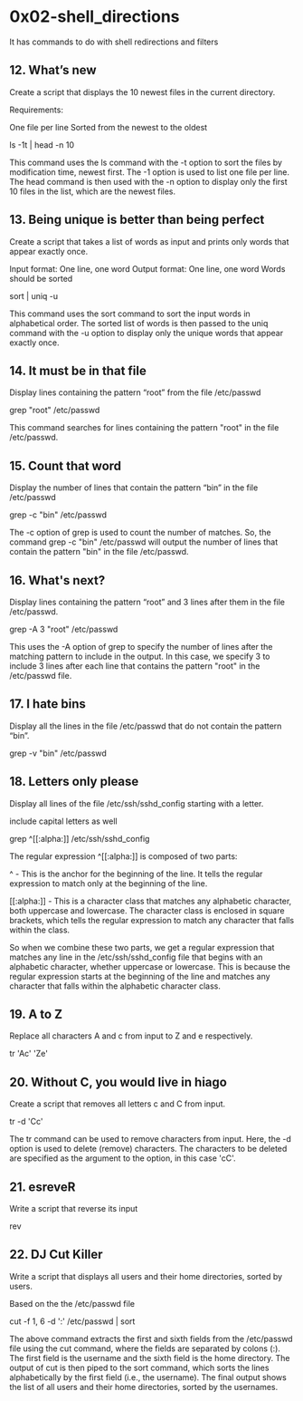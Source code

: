 # 0x02-shell_directions
It has commands to do with shell redirections and filters
## 12. What’s new
Create a script that displays the 10 newest files in the current directory.

Requirements:

One file per line
Sorted from the newest to the oldest

ls -1t | head -n 10

This command uses the ls command with the -t option to sort the files by modification time, newest first. The -1 option is used to list one file per line. The head command is then used with the -n option to display only the first 10 files in the list, which are the newest files.
## 13. Being unique is better than being perfect
Create a script that takes a list of words as input and prints only words that appear exactly once.

Input format: One line, one word
Output format: One line, one word
Words should be sorted

sort | uniq -u

This command uses the sort command to sort the input words in alphabetical order. The sorted list of words is then passed to the uniq command with the -u option to display only the unique words that appear exactly once.
## 14. It must be in that file
Display lines containing the pattern “root” from the file /etc/passwd

grep "root" /etc/passwd

This command searches for lines containing the pattern "root" in the file /etc/passwd.
## 15. Count that word
Display the number of lines that contain the pattern “bin” in the file /etc/passwd

grep -c "bin" /etc/passwd

The -c option of grep is used to count the number of matches. So, the command grep -c "bin" /etc/passwd will output the number of lines that contain the pattern "bin" in the file /etc/passwd.
## 16. What's next?
Display lines containing the pattern “root” and 3 lines after them in the file /etc/passwd.

grep -A 3 "root" /etc/passwd

This uses the -A option of grep to specify the number of lines after the matching pattern to include in the output. In this case, we specify 3 to include 3 lines after each line that contains the pattern "root" in the /etc/passwd file.
## 17. I hate bins
Display all the lines in the file /etc/passwd that do not contain the pattern “bin”.

grep -v "bin" /etc/passwd

## 18. Letters only please
Display all lines of the file /etc/ssh/sshd_config starting with a letter.

include capital letters as well

grep ^[[:alpha:]] /etc/ssh/sshd_config

The regular expression ^[[:alpha:]] is composed of two parts:

^ - This is the anchor for the beginning of the line. It tells the regular expression to match only at the beginning of the line.

[[:alpha:]] - This is a character class that matches any alphabetic character, both uppercase and lowercase. The character class is enclosed in square brackets, which tells the regular expression to match any character that falls within the class.

So when we combine these two parts, we get a regular expression that matches any line in the /etc/ssh/sshd_config file that begins with an alphabetic character, whether uppercase or lowercase. This is because the regular expression starts at the beginning of the line and matches any character that falls within the alphabetic character class.
## 19. A to Z
Replace all characters A and c from input to Z and e respectively.

tr 'Ac' 'Ze' 

## 20. Without C, you would live in hiago
Create a script that removes all letters c and C from input.

tr -d 'Cc'

The tr command can be used to remove characters from input.
Here, the -d option is used to delete (remove) characters. The characters to be deleted are specified as the argument to the option, in this case 'cC'.

## 21. esreveR
Write a script that reverse its input

rev

## 22. DJ Cut Killer
Write a script that displays all users and their home directories, sorted by users.

Based on the the /etc/passwd file

cut -f 1, 6 -d ':' /etc/passwd | sort

The above command extracts the first and sixth fields from the /etc/passwd file using the cut command, where the fields are separated by colons (:). The first field is the username and the sixth field is the home directory. The output of cut is then piped to the sort command, which sorts the lines alphabetically by the first field (i.e., the username). The final output shows the list of all users and their home directories, sorted by the usernames.



